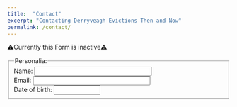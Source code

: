 ```yaml
---
title:  "Contact"
excerpt: "Contacting Derryveagh Evictions Then and Now"
permalink: /contact/
---
```

⚠️Currently this Form is inactive⚠️
<form>
  <fieldset>
    <legend>Personalia:</legend>
    Name: <input type="text" size="30"><br>
    Email: <input type="text" size="30"><br>
    Date of birth: <input type="text" size="10">
  </fieldset>
</form>
